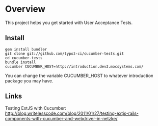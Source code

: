 # Overview

This project helps you get started with User Acceptance Tests.

## Install

	gem install bundler
	git clone git://github.com/typo3-ci/cucumber-tests.git
	cd cucumber-tests
	bundle install
	cucumber CUCUMBER_HOST=http://introduction.dev3.mocsystems.com/

You can change the variable CUCUMBER_HOST to whatever introduction package you may have.


## Links

Testing ExtJS with Cucumber: http://blog.writelesscode.com/blog/2011/01/27/testing-extjs-rails-components-with-cucumber-and-webdriver-in-netzke/